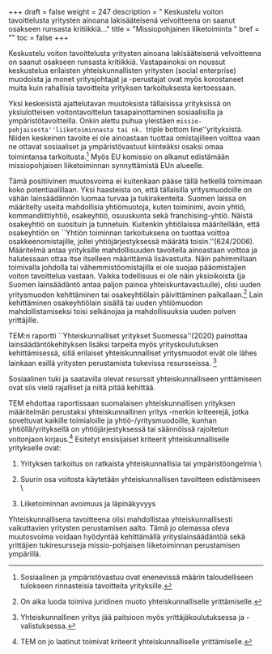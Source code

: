 +++
draft = false
weight = 247
description = " Keskustelu voiton tavoittelusta yritysten ainoana lakisääteisenä velvoitteena on saanut osakseen runsasta kritiikkiä..."
title = "Missiopohjainen liiketoiminta "
bref = ""
toc = false
+++



Keskustelu voiton tavoittelusta yritysten ainoana lakisääteisenä
velvoitteena on saanut osakseen runsasta kritiikkiä. Vastapainoksi on
noussut keskustelua erilaisten yhteiskunnallisten yritysten (social
enterprise) muodoista ja monet yritysjohtajat ja -perustajat ovat myös
korostaneet muita kuin rahallisia tavoitteita yrityksen tarkoituksesta
kertoessaan.

Yksi keskeisistä ajattelutavan muutoksista tällaisissa
yrityksissä on yksiulotteisen voitontavoittelun tasapainottaminen
sosiaalisilla ja ympäristötavoitteilla. Onkin alettu puhua yleistäen
``missio-pohjaisesta''liiketoiminnasta tai nk. ``triple bottom
line''yrityksistä. Niiden keskeinen tavoite ei ole ainoastaan tuottaa
omistajilleen voittoa vaan ne ottavat sosiaaliset ja ympäristövastuut
kiinteäksi osaksi omaa toimintansa tarkoitusta.[^1]
 Myös EU komissio on
alkanut edistämään missiopohjaisen liiketoiminnan synnyttämistä EUn
alueelle.

Tämä positiivinen muutosvoima ei kuitenkaan pääse tällä hetkellä
toimimaan koko potentiaalillaan. Yksi haasteista on, että tällaisilla
yritysmuodoille on vähän lainsäädännön luomaa turvaa ja tukirakenteita.
Suomen laissa on määritelty useita mahdollisia yhtiömuotoja, kuten
toiminimi, avoin yhtiö, kommandiittiyhtiö, osakeyhtiö, osuuskunta sekä
franchising-yhtiö. Näistä osakeyhtiö on suosituin ja tunnetuin.
Kuitenkin yhtiölaissa määritellään, että osakeyhtiön on ``Yhtiön
toiminnan tarkoituksena on tuottaa voittoa osakkeenomistajille, jollei
yhtiöjärjestyksessä määrätä toisin.''(624/2006). Määritelmä antaa
yrityksille mahdollisuuden tavoitella ainoastaan voittoa ja halutessaan
ottaa itse itselleen määrittämiä lisävastuita. Näin pahimmillaan
toimivalla johdolla tai vähemmistöomistajilla ei ole suojaa
pääomistajien voiton tavoittelua vastaan. Vaikka todellisuus ei ole näin
yksioikoista (ja Suomen lainsäädäntö antaa paljon painoa
yhteiskuntavastuulle), olisi uuden yritysmuodon kehittäminen tai
osakeyhtiölain päivittäminen paikallaan.[^2]
 Lain kehittäminen
osakeyhtiölain sisällä tai uuden yhtiömuodon mahdollistamiseksi toisi
selkänojaa ja mahdollisuuksia uuden polven yrittäjille.

TEM:n raportti ``Yhteiskunnalliset yritykset Suomessa''(2020) painottaa
lainsäädäntökehityksen lisäksi tarpeita myös yrityskoulutuksen
kehittämisessä, sillä erilaiset yhteiskunnalliset yritysmuodot eivät ole
lähes lainkaan esillä yritysten perustamista tukevissa resursseissa.
[^3]

Sosiaalinen tuki ja saatavilla olevat resurssit yhteiskunnalliseen
yrittämiseen ovat siis vielä rajalliset ja niitä pitää kehittää.

TEM ehdottaa raportissaan suomalaisen yhteiskunnallisen yrityksen
määritelmän perustaksi yhteiskunnallinen yritys -merkin kriteerejä,
jotka soveltuvat kaikille toimialoille ja yhtiö-/yritysmuodoille, kunhan
yhtiöllä/yrityksellä on yhtiöjärjestyksessä tai säännöissä rajoitetun
voitonjaon kirjaus.[^4]
 Esitetyt ensisijaiset kriteerit yhteiskunnalliselle
yritykselle ovat:

1. Yrityksen tarkoitus on ratkaista yhteiskunnallisia tai
ympäristöongelmia
\\

2. Suurin osa voitosta käytetään yhteiskunnallisen tavoitteen
edistämiseen
\\

3. Liiketoiminnan avoimuus ja läpinäkyvyys

Yhteiskunnallisena tavoitteena olisi mahdollistaa yhteiskunnallisesti
vaikuttavien yritysten perustamisen aalto. Tämä jo olemassa oleva
muutosvoima voidaan hyödyntää kehittämällä yrityslainsäädäntöä sekä
yrittäjien tukiresursseja missio-pohjaisen liiketoiminnan perustamisen
ympärillä.

[^1]: Sosiaalinen ja ympäristövastuu ovat enenevissä määrin taloudelliseen tulokseen rinnasteisia tavoitteita yrityksille.
[^2]: On aika luoda toimiva juridinen muoto yhteiskunnalliselle yrittämiselle.
[^3]: Yhteiskunnallinen yritys jää paitsioon myös yrittäjäkoulutuksessa ja -valistuksessa.
[^4]: TEM on jo laatinut toimivat kriteerit yhteiskunnalliselle yrittämiselle.
